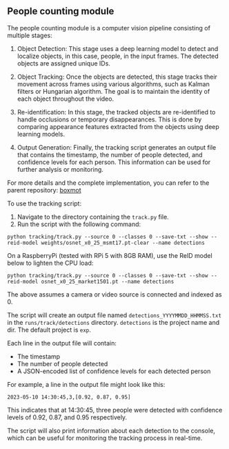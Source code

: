 ## People counting module

The people counting module is a computer vision pipeline consisting of multiple stages:

1. Object Detection: This stage uses a deep learning model to detect and localize objects, in this case, people, in the input frames. The detected objects are assigned unique IDs.

2. Object Tracking: Once the objects are detected, this stage tracks their movement across frames using various algorithms, such as Kalman filters or Hungarian algorithm. The goal is to maintain the identity of each object throughout the video.

3. Re-identification: In this stage, the tracked objects are re-identified to handle occlusions or temporary disappearances. This is done by comparing appearance features extracted from the objects using deep learning models.

4. Output Generation: Finally, the tracking script generates an output file that contains the timestamp, the number of people detected, and confidence levels for each person. This information can be used for further analysis or monitoring.

For more details and the complete implementation, you can refer to the parent repository: [boxmot](https://github.com/mikel-brostrom/boxmot)


To use the tracking script:

1. Navigate to the directory containing the `track.py` file.
2. Run the script with the following command:

```
python tracking/track.py --source 0 --classes 0 --save-txt --show --reid-model weights/osnet_x0_25_msmt17.pt-clear --name detections
```

On a RaspberryPi (tested with RPi 5 with 8GB RAM), use the ReID model below to lighten the CPU load:
```
python tracking/track.py --source 0 --classes 0 --save-txt --show --reid-model osnet_x0_25_market1501.pt --name detections
```

The above assumes a camera or video source is connected and indexed as 0.

The script will create an output file named `detections_YYYYMMDD_HHMMSS.txt` in the `runs/track/detections` directory. `detections` is the project name and dir. The default project is `exp`.

Each line in the output file will contain:
- The timestamp
- The number of people detected
- A JSON-encoded list of confidence levels for each detected person

For example, a line in the output file might look like this:
```
2023-05-10 14:30:45,3,[0.92, 0.87, 0.95]
```

This indicates that at 14:30:45, three people were detected with confidence levels of 0.92, 0.87, and 0.95 respectively.

The script will also print information about each detection to the console, which can be useful for monitoring the tracking process in real-time.


